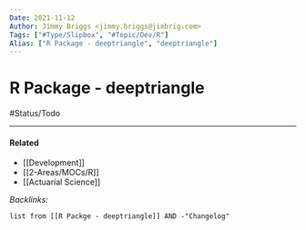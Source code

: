 ```yaml
---
Date: 2021-11-12
Author: Jimmy Briggs <jimmy.briggs@jimbrig.com>
Tags: ["#Type/Slipbox", "#Topic/Dev/R"]
Alias: ["R Package - deeptriangle", "deeptriangle"]
---
```


# R Package - deeptriangle

#Status/Todo 

***

#### Related

- [[Development]]
- [[2-Areas/MOCs/R]]
- [[Actuarial Science]]


*Backlinks:*

```dataview
list from [[R Packge - deeptriangle]] AND -"Changelog"
```
